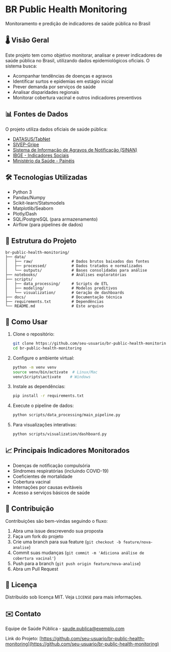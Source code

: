 # BR Public Health Monitoring

Monitoramento e predição de indicadores de saúde pública no Brasil

## 🌡️ Visão Geral

Este projeto tem como objetivo monitorar, analisar e prever indicadores de saúde pública no Brasil, utilizando dados epidemiológicos oficiais. O sistema busca:

- Acompanhar tendências de doenças e agravos
- Identificar surtos e epidemias em estágio inicial
- Prever demanda por serviços de saúde
- Analisar disparidades regionais
- Monitorar cobertura vacinal e outros indicadores preventivos

## 📊 Fontes de Dados

O projeto utiliza dados oficiais de saúde pública:

- [DATASUS/TabNet](http://tabnet.datasus.gov.br/)
- [SIVEP-Gripe](https://opendatasus.saude.gov.br/dataset/srag-2021-a-2023)
- [Sistema de Informação de Agravos de Notificação (SINAN)](https://portalsinan.saude.gov.br/)
- [IBGE - Indicadores Sociais](https://www.ibge.gov.br/estatisticas/sociais.html)
- [Ministério da Saúde - Painéis](https://www.gov.br/saude/pt-br)

## 🛠️ Tecnologias Utilizadas

- Python 3
- Pandas/Numpy
- Scikit-learn/Statsmodels
- Matplotlib/Seaborn
- Plotly/Dash
- SQL/PostgreSQL (para armazenamento)
- Airflow (para pipelines de dados)

## 📂 Estrutura do Projeto

```
br-public-health-monitoring/
├── data/
│   ├── raw/                 # Dados brutos baixados das fontes
│   ├── processed/           # Dados tratados e normalizados
│   └── outputs/             # Bases consolidadas para análise
├── notebooks/               # Análises exploratórias
├── scripts/
│   ├── data_processing/     # Scripts de ETL
│   ├── modeling/            # Modelos preditivos
│   └── visualization/       # Geração de dashboards
├── docs/                    # Documentação técnica
├── requirements.txt         # Dependências
└── README.md                # Este arquivo
```

## 🚀 Como Usar

1. Clone o repositório:
   ```bash
   git clone https://github.com/seu-usuario/br-public-health-monitoring.git
   cd br-public-health-monitoring
   ```

2. Configure o ambiente virtual:
   ```bash
   python -m venv venv
   source venv/bin/activate  # Linux/Mac
   venv\Scripts\activate    # Windows
   ```

3. Instale as dependências:
   ```bash
   pip install -r requirements.txt
   ```

4. Execute o pipeline de dados:
   ```bash
   python scripts/data_processing/main_pipeline.py
   ```

5. Para visualizações interativas:
   ```bash
   python scripts/visualization/dashboard.py
   ```

## 📈 Principais Indicadores Monitorados

- Doenças de notificação compulsória
- Síndromes respiratórias (incluindo COVID-19)
- Coeficientes de mortalidade
- Cobertura vacinal
- Internações por causas evitáveis
- Acesso a serviços básicos de saúde

## 🤝 Contribuição

Contribuições são bem-vindas seguindo o fluxo:

1. Abra uma issue descrevendo sua proposta
2. Faça um fork do projeto
3. Crie uma branch para sua feature (`git checkout -b feature/nova-analise`)
4. Commit suas mudanças (`git commit -m 'Adiciona análise de cobertura vacinal'`)
5. Push para a branch (`git push origin feature/nova-analise`)
6. Abra um Pull Request

## 📄 Licença

Distribuído sob licença MIT. Veja `LICENSE` para mais informações.

## ✉️ Contato

Equipe de Saúde Pública - saude.publica@exemplo.com

Link do Projeto: [https://github.com/seu-usuario/br-public-health-monitoring](https://github.com/seu-usuario/br-public-health-monitoring)